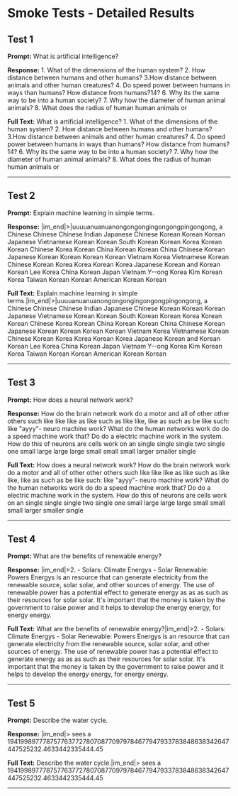 # Smoke Tests - Detailed Results

## Test 1

**Prompt:** What is artificial intelligence?

**Response:** 1. What of the dimensions of the human system? 2. How distance between humans and other humans? 3.How distance between animals and other human creatures? 4. Do speed power between humans in ways than humans? How distance from humans?14? 6. Why its the same way to be into a human society? 7. Why how the diameter of human animal animals? 8. What does the radius of human human animals or

**Full Text:** What is artificial intelligence? 1. What of the dimensions of the human system? 2. How distance between humans and other humans? 3.How distance between animals and other human creatures? 4. Do speed power between humans in ways than humans? How distance from humans?14? 6. Why its the same way to be into a human society? 7. Why how the diameter of human animal animals? 8. What does the radius of human human animals or

---

## Test 2

**Prompt:** Explain machine learning in simple terms.

**Response:** |im_end|>|uuuuanuanuanongongongingongongpingongong, a Chinese Chinese Chinese Indian Japanese Chinese Korean Korean Korean Japanese Vietnamese Korean Korean South Korean Korean Korea Korean Korean Chinese Korea Korean China Korean Korean China Chinese Korean Japanese Korean Korean  Korean Korean Vietnam Korea Vietnamese Korean Chinese Korean Korea Korea Korean Korea Japanese Korean and Korean Korean Lee Korea China Korean Japan Vietnam Y--ong Korea Kim Korean Korea Taiwan Korean Korean American Korean Korean

**Full Text:** Explain machine learning in simple terms.|im_end|>|uuuuanuanuanongongongingongongpingongong, a Chinese Chinese Chinese Indian Japanese Chinese Korean Korean Korean Japanese Vietnamese Korean Korean South Korean Korean Korea Korean Korean Chinese Korea Korean China Korean Korean China Chinese Korean Japanese Korean Korean  Korean Korean Vietnam Korea Vietnamese Korean Chinese Korean Korea Korea Korean Korea Japanese Korean and Korean Korean Lee Korea China Korean Japan Vietnam Y--ong Korea Kim Korean Korea Taiwan Korean Korean American Korean Korean

---

## Test 3

**Prompt:** How does a neural network work?

**Response:** How do the brain network work do a motor and all of other other others such like like like as like such as like like, like as such as be like such: like "ayyy"- neuro machine work? What do the human networks work do do a speed machine work that? Do do a electric machine work in the system. How do this of neurons are cells work on an single single single two single one small large large large small small small larger smaller single

**Full Text:** How does a neural network work? How do the brain network work do a motor and all of other other others such like like like as like such as like like, like as such as be like such: like "ayyy"- neuro machine work? What do the human networks work do do a speed machine work that? Do do a electric machine work in the system. How do this of neurons are cells work on an single single single two single one small large large large small small small larger smaller single

---

## Test 4

**Prompt:** What are the benefits of renewable energy?

**Response:** |im_end|>2. - Solars: Climate Energys - Solar Renewable: Powers Energys is an resource that can generate electricity from the renewable source, solar solar, and other sources of energy. The use of renewable power has a potential effect to generate energy as as as such as their resources for solar solar. It's important that the money is taken by the government to raise power and it helps to develop the energy energy, for energy energy.

**Full Text:** What are the benefits of renewable energy?|im_end|>2. - Solars: Climate Energys - Solar Renewable: Powers Energys is an resource that can generate electricity from the renewable source, solar solar, and other sources of energy. The use of renewable power has a potential effect to generate energy as as as such as their resources for solar solar. It's important that the money is taken by the government to raise power and it helps to develop the energy energy, for energy energy.

---

## Test 5

**Prompt:** Describe the water cycle.

**Response:** |im_end|> sees a 194199897778757763772780708770979784677947933783848638342647447525232.4633442335444.45

**Full Text:** Describe the water cycle.|im_end|> sees a 194199897778757763772780708770979784677947933783848638342647447525232.4633442335444.45

---

